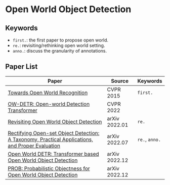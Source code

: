 # Open World Object Detection

## Keywords

- `first.`: the first paper to propose open world.
- `re.`: revisiting/rethinking open world setting.
- `anno.`: discuss the granularity of annotations.

## Paper List

|Paper|Source|Keywords|
|-|-|-|
|[Towards Open World Recognition](https://www.cv-foundation.org/openaccess/content_cvpr_2015/html/Bendale_Towards_Open_World_2015_CVPR_paper.html)|CVPR 2015|`first.`|
|[OW-DETR: Open-world Detection Transformer](https://arxiv.org/abs/2112.01513)|CVPR 2022||
|[Revisiting Open World Object Detection](https://arxiv.org/abs/2201.00471)|arXiv 2022.01|`re.`|
|[Rectifying Open-set Object Detection: A Taxonomy, Practical Applications, and Proper Evaluation](https://arxiv.org/abs/2207.09775)|arXiv 2022.07|`re.`, `anno.`|
|[Open World DETR: Transformer based Open World Object Detection](https://arxiv.org/abs/2212.02969)|arXiv 2022.12||
|[PROB: Probabilistic Objectness for Open World Object Detection](https://arxiv.org/abs/2212.01424)|arXiv 2022.12||